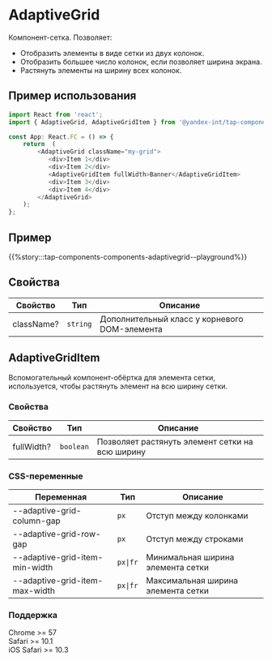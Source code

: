 # AdaptiveGrid

Компонент-сетка. Позволяет:

- Отобразить элементы в виде сетки из двух колонок.
- Отобразить большее число колонок, если позволяет ширина экрана.
- Растянуть элементы на ширину всех колонок.

## Пример использования

```typescript jsx
import React from 'react';
import { AdaptiveGrid, AdaptiveGridItem } from '@yandex-int/tap-components/AdaptiveGrid';

const App: React.FC = () => {
    return  (
        <AdaptiveGrid className="my-grid">
           <div>Item 1</div>
           <div>Item 2</div>
           <AdaptiveGridItem fullWidth>Banner</AdaptiveGridItem>
           <div>Item 3</div>
           <div>Item 4</div>
        </AdaptiveGrid>
    );
};
```

## Пример

{{%story:::tap-components-components-adaptivegrid--playground%}}

## Свойства

| Свойство   | Тип      | Описание                                      |
| ---------- | -------- | --------------------------------------------- |
| className? | `string` | Дополнительный класс у корневого DOM-элемента |

## AdaptiveGridItem

Вспомогательный компонент-обёртка для элемента сетки, используется, чтобы растянуть элемент на всю ширину сетки.

### Свойства

| Свойство   | Тип       | Описание                                        |
| ---------- | ----------| ----------------------------------------------- |
| fullWidth? | `boolean` | Позволяет растянуть элемент сетки на всю ширину |

### CSS-переменные

| Переменная                     | Тип                     | Описание                                                   |
| ------------------------------ | ----------------------- | ---------------------------------------------------------- |
| --adaptive-grid-column-gap     | `px`                    | Отступ между колонками                                     |
| --adaptive-grid-row-gap        | `px`                    | Отступ между строками                                      |
| --adaptive-grid-item-min-width | <code>px&#124;fr</code> | Минимальная ширина элемента сетки                          |
| --adaptive-grid-item-max-width | <code>px&#124;fr</code> | Максимальная ширина элемента сетки                         |

### Поддержка

Chrome >= 57 \
Safari >= 10.1 \
iOS Safari >= 10.3
